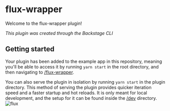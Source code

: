 # flux-wrapper

Welcome to the flux-wrapper plugin!

_This plugin was created through the Backstage CLI_

## Getting started

Your plugin has been added to the example app in this repository, meaning you'll be able to access it by running `yarn start` in the root directory, and then navigating to [/flux-wrapper](http://localhost:3000/flux-wrapper).

You can also serve the plugin in isolation by running `yarn start` in the plugin directory.
This method of serving the plugin provides quicker iteration speed and a faster startup and hot reloads.
It is only meant for local development, and the setup for it can be found inside the [/dev](./dev) directory.
![flux](https://github.com/vrabbi-tap/tdp-plugin-wrappers/assets/48493016/88db3af9-17d0-4c6f-b7d1-2a4914b67805)
